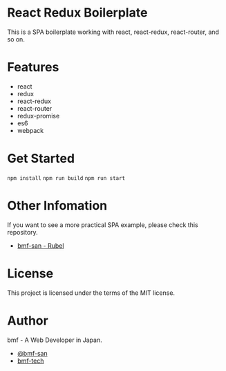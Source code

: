 # React Redux Boilerplate
This is a SPA boilerplate working with react, react-redux, react-router, and so on.

# Features
+ react
+ redux
+ react-redux
+ react-router
+ redux-promise
+ es6
+ webpack

# Get Started
`npm install`
`npm run build`
`npm run start`

# Other Infomation
If you want to see a more practical SPA example, please check this repository.
+ [bmf-san - Rubel](https://github.com/bmf-san/Rubel)

# License
This project is licensed under the terms of the MIT license.

# Author
bmf - A Web Developer in Japan.
* [@bmf-san](https://twitter.com/bmf_san)
* [bmf-tech](http://bmf-tech.com/)
